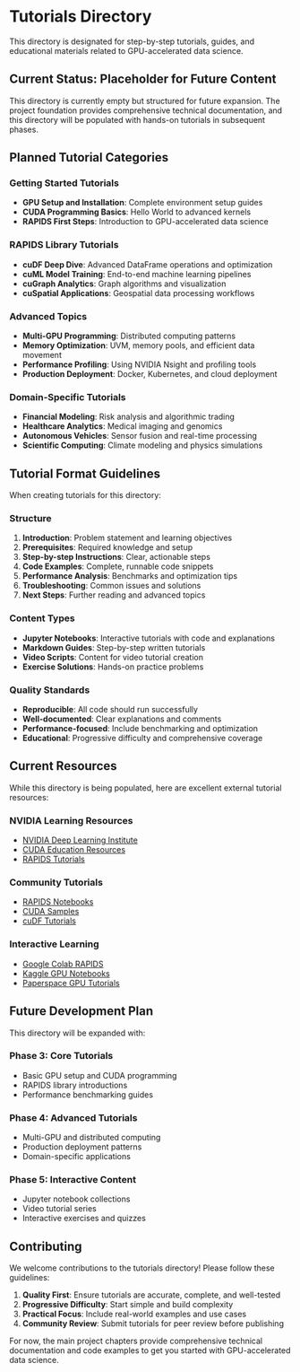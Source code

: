 # Tutorials Directory

This directory is designated for step-by-step tutorials, guides, and educational materials related to GPU-accelerated data science.

## Current Status: Placeholder for Future Content

This directory is currently empty but structured for future expansion. The project foundation provides comprehensive technical documentation, and this directory will be populated with hands-on tutorials in subsequent phases.

## Planned Tutorial Categories

### Getting Started Tutorials
- **GPU Setup and Installation**: Complete environment setup guides
- **CUDA Programming Basics**: Hello World to advanced kernels
- **RAPIDS First Steps**: Introduction to GPU-accelerated data science

### RAPIDS Library Tutorials
- **cuDF Deep Dive**: Advanced DataFrame operations and optimization
- **cuML Model Training**: End-to-end machine learning pipelines
- **cuGraph Analytics**: Graph algorithms and visualization
- **cuSpatial Applications**: Geospatial data processing workflows

### Advanced Topics
- **Multi-GPU Programming**: Distributed computing patterns
- **Memory Optimization**: UVM, memory pools, and efficient data movement
- **Performance Profiling**: Using NVIDIA Nsight and profiling tools
- **Production Deployment**: Docker, Kubernetes, and cloud deployment

### Domain-Specific Tutorials
- **Financial Modeling**: Risk analysis and algorithmic trading
- **Healthcare Analytics**: Medical imaging and genomics
- **Autonomous Vehicles**: Sensor fusion and real-time processing
- **Scientific Computing**: Climate modeling and physics simulations

## Tutorial Format Guidelines

When creating tutorials for this directory:

### Structure
1. **Introduction**: Problem statement and learning objectives
2. **Prerequisites**: Required knowledge and setup
3. **Step-by-step Instructions**: Clear, actionable steps
4. **Code Examples**: Complete, runnable code snippets
5. **Performance Analysis**: Benchmarks and optimization tips
6. **Troubleshooting**: Common issues and solutions
7. **Next Steps**: Further reading and advanced topics

### Content Types
- **Jupyter Notebooks**: Interactive tutorials with code and explanations
- **Markdown Guides**: Step-by-step written tutorials
- **Video Scripts**: Content for video tutorial creation
- **Exercise Solutions**: Hands-on practice problems

### Quality Standards
- **Reproducible**: All code should run successfully
- **Well-documented**: Clear explanations and comments
- **Performance-focused**: Include benchmarking and optimization
- **Educational**: Progressive difficulty and comprehensive coverage

## Current Resources

While this directory is being populated, here are excellent external tutorial resources:

### NVIDIA Learning Resources
- [NVIDIA Deep Learning Institute](https://www.nvidia.com/en-us/training/)
- [CUDA Education Resources](https://developer.nvidia.com/cuda-education-training)
- [RAPIDS Tutorials](https://docs.rapids.ai/tutorials/)

### Community Tutorials
- [RAPIDS Notebooks](https://github.com/rapidsai-community/notebooks)
- [CUDA Samples](https://github.com/NVIDIA/cuda-samples)
- [cuDF Tutorials](https://docs.rapids.ai/api/cudf/stable/user_guide/)

### Interactive Learning
- [Google Colab RAPIDS](https://colab.research.google.com/notebooks/intro.ipynb)
- [Kaggle GPU Notebooks](https://www.kaggle.com/docs/notebooks)
- [Paperspace GPU Tutorials](https://blog.paperspace.com/)

## Future Development Plan

This directory will be expanded with:

### Phase 3: Core Tutorials
- Basic GPU setup and CUDA programming
- RAPIDS library introductions
- Performance benchmarking guides

### Phase 4: Advanced Tutorials
- Multi-GPU and distributed computing
- Production deployment patterns
- Domain-specific applications

### Phase 5: Interactive Content
- Jupyter notebook collections
- Video tutorial series
- Interactive exercises and quizzes

## Contributing

We welcome contributions to the tutorials directory! Please follow these guidelines:

1. **Quality First**: Ensure tutorials are accurate, complete, and well-tested
2. **Progressive Difficulty**: Start simple and build complexity
3. **Practical Focus**: Include real-world examples and use cases
4. **Community Review**: Submit tutorials for peer review before publishing

For now, the main project chapters provide comprehensive technical documentation and code examples to get you started with GPU-accelerated data science.